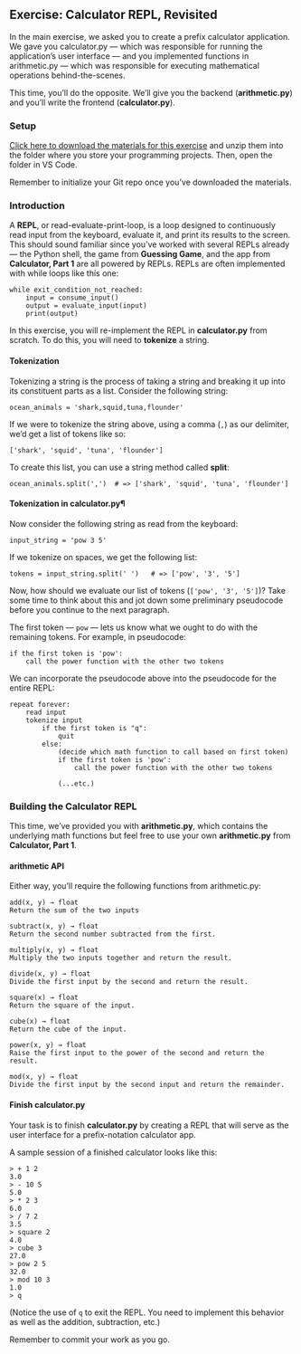 ## Exercise: Calculator REPL, Revisited
In the main exercise, we asked you to create a prefix calculator application. We gave you calculator.py — which was responsible for running the application’s user interface — and you implemented functions in arithmetic.py — which was responsible for executing mathematical operations behind-the-scenes.

This time, you’ll do the opposite. We’ll give you the backend (**arithmetic.py**) and you’ll write the frontend (**calculator.py**).


### Setup
[Click here to download the materials for this exercise](https://fellowship.hackbrightacademy.com/materials/shiptm1-devops/_downloads/be3104dd4f43eca4c521e39676566451/devops-calculator-2.zip) and unzip them into the folder where you store your programming projects. Then, open the folder in VS Code.

Remember to initialize your Git repo once you’ve downloaded the materials.


### Introduction
A **REPL**, or read-evaluate-print-loop, is a loop designed to continuously read input from the keyboard, evaluate it, and print its results to the screen. This should sound familiar since you’ve worked with several REPLs already — the Python shell, the game from **Guessing Game**, and the app from **Calculator, Part 1** are all powered by REPLs. REPLs are often implemented with while loops like this one:

    while exit_condition_not_reached:
        input = consume_input()
        output = evaluate_input(input)
        print(output)

In this exercise, you will re-implement the REPL in **calculator.py** from scratch. To do this, you will need to **tokenize** a string.

#### Tokenization
Tokenizing a string is the process of taking a string and breaking it up into its constituent parts as a list. Consider the following string:

    ocean_animals = 'shark,squid,tuna,flounder'

If we were to tokenize the string above, using a comma (`,`) as our delimiter, we’d get a list of tokens like so:

    ['shark', 'squid', 'tuna', 'flounder']

To create this list, you can use a string method called **split**:

    ocean_animals.split(',')  # => ['shark', 'squid', 'tuna', 'flounder']

#### Tokenization in calculator.py¶
Now consider the following string as read from the keyboard:

    input_string = 'pow 3 5'

If we tokenize on spaces, we get the following list:

    tokens = input_string.split(' ')   # => ['pow', '3', '5']

Now, how should we evaluate our list of tokens (`['pow', '3', '5']`)? Take some time to think about this and jot down some preliminary pseudocode before you continue to the next paragraph.

The first token — `pow` — lets us know what we ought to do with the remaining tokens. For example, in pseudocode:

    if the first token is 'pow':
        call the power function with the other two tokens

We can incorporate the pseudocode above into the pseudocode for the entire REPL:

    repeat forever:
        read input
        tokenize input
            if the first token is "q":
                quit
            else:
                (decide which math function to call based on first token)
                if the first token is 'pow':
                    call the power function with the other two tokens

                (...etc.)


### Building the Calculator REPL
This time, we’ve provided you with **arithmetic.py**, which contains the underlying math functions but feel free to use your own **arithmetic.py** from **Calculator, Part 1**.

#### arithmetic API
Either way, you’ll require the following functions from arithmetic.py:

    add(x, y) → float
    Return the sum of the two inputs

    subtract(x, y) → float
    Return the second number subtracted from the first.

    multiply(x, y) → float
    Multiply the two inputs together and return the result.

    divide(x, y) → float
    Divide the first input by the second and return the result.

    square(x) → float
    Return the square of the input.

    cube(x) → float
    Return the cube of the input.

    power(x, y) → float
    Raise the first input to the power of the second and return the result.

    mod(x, y) → float
    Divide the first input by the second input and return the remainder.

#### Finish calculator.py
Your task is to finish **calculator.py** by creating a REPL that will serve as the user interface for a prefix-notation calculator app.

A sample session of a finished calculator looks like this:

    > + 1 2
    3.0
    > - 10 5
    5.0
    > * 2 3
    6.0
    > / 7 2
    3.5
    > square 2
    4.0
    > cube 3
    27.0
    > pow 2 5
    32.0
    > mod 10 3
    1.0
    > q

(Notice the use of `q` to exit the REPL. You need to implement this behavior as well as the addition, subtraction, etc.)

Remember to commit your work as you go.